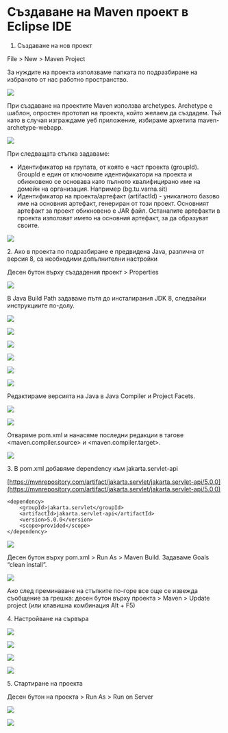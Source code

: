 # Създаване на Maven проект в Eclipse IDE

1. Създаване на нов проект

File > New > Maven Project

За нуждите на проекта използваме папката по подразбиране на избраното от нас работно пространство.

![](../../assets/0.png)

При създаване на проектите Maven използва archetypes. Archetype е шаблон, опростен прототип на проекта, който желаем да създадем. Тъй като в случая изграждаме уеб приложение, избираме архетипа maven-archetype-webapp.

![](<../../assets/1 (1).png>)

При следващата стъпка задаваме:

* Идентификатор на групата, от която е част проекта (groupId). GroupId е един от ключовите идентификатори на проекта и обикновено се основава като пълното квалифицирано име на домейн на организация. Например (bg.tu.varna.sit)
* Идентификатор на проекта/артефакт (artifactId) - уникалното базово име на основния артефакт, генериран от този проект. Основният артефакт за проект обикновено е JAR файл. Останалите артефакти в проекта използват името на основния артефакт, за да образуват своите.

![](../../assets/2.png)

2\. Ако в проекта по подразбиране е предвидена Java, различна от версия 8, са необходими допълнителни настройки

Десен бутон върху създадения проект > Properties

![](<../../assets/3 (1).png>)

В Java Build Path задаваме пътя до инсталирания JDK 8, следвайки инструкциите по-долу.

![](../../assets/4.png)

![](../../assets/5.png)

![](<../../assets/6 (1).png>)

![](<../../assets/7 (1).png>)

![](<../../assets/8 (1).png>)

![](../../assets/9.png)

Редактираме версията на Java в Java Compiler и Project Facets.

![](../../assets/10.png)

![](../../assets/11.png)

Отваряме pom.xml и нанасяме последни редакции в тагове \<maven.compiler.source> и \<maven.compiler.target>.

![](../../assets/12.png)

3\. В pom.xml добавяме dependency към jakarta.servlet-api

[https://mvnrepository.com/artifact/jakarta.servlet/jakarta.servlet-api/5.0.0](https://mvnrepository.com/artifact/jakarta.servlet/jakarta.servlet-api/5.0.0)

```
<dependency>
    <groupId>jakarta.servlet</groupId>
    <artifactId>jakarta.servlet-api</artifactId>
    <version>5.0.0</version>
    <scope>provided</scope>
</dependency>
```

![](../../assets/pom.jpg)

Десен бутон върху pom.xml > Run As > Maven Build. Задаваме Goals “clean install”.

![](../../assets/14.png)

Ако след преминаване на стъпките по-горе все още се извежда съобщение за грешка: десен бутон върху проекта > Maven > Update project (или клавишна комбинация Alt + F5)

4\. Настройване на сървъра

![](../../assets/15.png)

![](../../assets/tomcat1.jpg)

![](../../assets/tomcat2.jpg)

![](../../assets/18.png)

5\. Стартиране на проекта

Десен бутон на проекта > Run As > Run on Server

![](../../assets/19.png)

![](../../assets/20.png)
